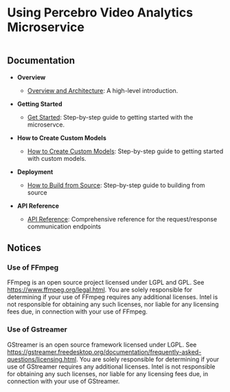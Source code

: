 # Using Percebro Video Analytics Microservice
<span style="font-size:0;">
@page Percebro_README Using Percebro Video Analytics Microservice
</span>

## Documentation

- **Overview**
  - [Overview and Architecture](docs/user-guide/overview.md): A high-level introduction.

- **Getting Started**
  - [Get Started](docs/user-guide/get-started.md): Step-by-step guide to getting started with the microservce.

- **How to Create Custom Models**
  - [How to Create Custom Models](docs/user-guide/How-to-add-custom-models.md): Step-by-step guide to getting started with custom models.

- **Deployment**
  - [How to Build from Source](docs/user-guide/How-to-build-source.md): Step-by-step guide to building from source

- **API Reference**
  - [API Reference](docs/user-guide/api-docs/percebro-api.yml): Comprehensive reference for the request/response communication endpoints

## Notices

### Use of FFmpeg

FFmpeg is an open source project licensed under LGPL and GPL. See https://www.ffmpeg.org/legal.html. You are solely responsible for determining if your use of FFmpeg requires any additional licenses. Intel is not responsible for obtaining any such licenses, nor liable for any licensing fees due, in connection with your use of FFmpeg.

### Use of Gstreamer

GStreamer is an open source framework licensed under LGPL. See https://gstreamer.freedesktop.org/documentation/frequently-asked-questions/licensing.html. You are solely responsible for determining if your use of GStreamer requires any additional licenses.  Intel is not responsible for obtaining any such licenses, nor liable for any licensing fees due, in connection with your use of GStreamer.



